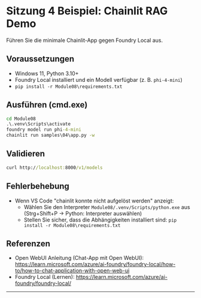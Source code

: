 <!--
CO_OP_TRANSLATOR_METADATA:
{
  "original_hash": "f9e55b8feba71ce09355b66e3a25b6ff",
  "translation_date": "2025-09-22T12:58:26+00:00",
  "source_file": "Module08/samples/04/README.md",
  "language_code": "de"
}
-->
# Sitzung 4 Beispiel: Chainlit RAG Demo

Führen Sie die minimale Chainlit-App gegen Foundry Local aus.

## Voraussetzungen
- Windows 11, Python 3.10+
- Foundry Local installiert und ein Modell verfügbar (z. B. `phi-4-mini`)
- `pip install -r Module08\requirements.txt`

## Ausführen (cmd.exe)
```cmd
cd Module08
.\.venv\Scripts\activate
foundry model run phi-4-mini
chainlit run samples\04\app.py -w
```

## Validieren
```cmd
curl http://localhost:8000/v1/models
```

## Fehlerbehebung
- Wenn VS Code "chainlit konnte nicht aufgelöst werden" anzeigt:
	- Wählen Sie den Interpreter `Module08/.venv/Scripts/python.exe` aus (Strg+Shift+P → Python: Interpreter auswählen)
	- Stellen Sie sicher, dass die Abhängigkeiten installiert sind: `pip install -r Module08\requirements.txt`

## Referenzen
- Open WebUI Anleitung (Chat-App mit Open WebUI): https://learn.microsoft.com/azure/ai-foundry/foundry-local/how-to/how-to-chat-application-with-open-web-ui
- Foundry Local (Lernen): https://learn.microsoft.com/azure/ai-foundry/foundry-local/

---

